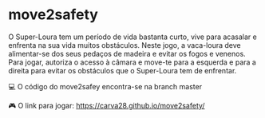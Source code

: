 # move2safety
O Super-Loura tem um período de vida bastanta curto, vive para acasalar e enfrenta na sua vida muitos obstáculos. Neste jogo, a vaca-loura deve alimentar-se dos seus pedaços de madeira e evitar os fogos e venenos. Para jogar, autoriza o acesso à câmara e move-te para a esquerda e para a direita para evitar os obstáculos que o Super-Loura tem de enfrentar.


💻 O código do move2safey encontra-se na branch master

🎮 O link para jogar: https://carva28.github.io/move2safety/

